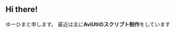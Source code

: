 ## Hi there!
ゆーひまと申します。
最近は主に**AviUtlのスクリプト制作**をしています

<!--
Edited by YuHima
Leatest 2020-12-13
-->
